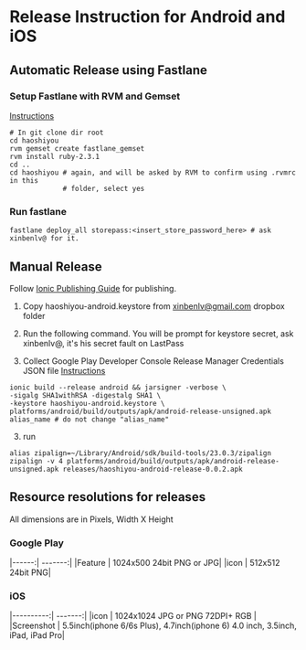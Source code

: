 # Release Instruction for Android and iOS

## Automatic Release using Fastlane
### Setup Fastlane with RVM and Gemset
[Instructions](https://coderwall.com/p/bvkgtw/easy-way-to-create-gemset-per-project-using-rvm)
```shell
# In git clone dir root 
cd haoshiyou
rvm gemset create fastlane_gemset
rvm install ruby-2.3.1
cd ..
cd haoshiyou # again, and will be asked by RVM to confirm using .rvmrc in this 
             # folder, select yes

```

### Run fastlane

```shell
fastlane deploy_all storepass:<insert_store_password_here> # ask xinbenlv@ for it. 
```

## Manual Release

Follow [Ionic Publishing Guide](http://ionicframework.com/docs/guide/publishing.html)
for publishing.

1. Copy haoshiyou-android.keystore from xinbenlv@gmail.com dropbox folder

2. Run the following command. You will be prompt for keystore secret, ask xinbenlv@, it's his
secret fault on LastPass
3. Collect Google Play Developer Console Release Manager Credentials JSON file
[Instructions](https://docs.fastlane.tools/getting-started/android/setup/#collect-your-google-credentials)

```
ionic build --release android && jarsigner -verbose \
-sigalg SHA1withRSA -digestalg SHA1 \
-keystore haoshiyou-android.keystore \
platforms/android/build/outputs/apk/android-release-unsigned.apk alias_name # do not change "alias_name"
```

3. run

```
alias zipalign=~/Library/Android/sdk/build-tools/23.0.3/zipalign
zipalign -v 4 platforms/android/build/outputs/apk/android-release-unsigned.apk releases/haoshiyou-android-release-0.0.2.apk
```

## Resource resolutions for releases

All dimensions are in Pixels, Width X Height

### Google Play

|------:| -------:|
|Feature | 1024x500 24bit PNG or JPG|
|icon    | 512x512 24bit PNG|

### iOS

|----------:| -------:|
|icon        |  1024x1024 JPG or PNG 72DPI+ RGB |
|Screenshot  |  5.5inch(iphone 6/6s Plus), 4.7inch(iphone 6) 4.0 inch, 3.5inch, iPad, iPad Pro|
